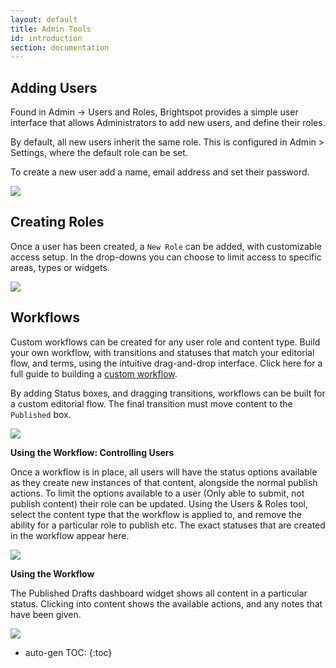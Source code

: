 ```yaml
---
layout: default
title: Admin Tools
id: introduction
section: documentation
---
```


<div markdown="1" class="span8">


## Adding Users

Found in Admin -> Users and Roles, Brightspot provides a simple user interface that allows Administrators to add new users, and define their roles.

By default, all new users inherit the same role. This is configured in Admin > Settings, where the default role can be set.

To create a new user add a name, email address and set their password. 

![](http://docs.brightspot.s3.amazonaws.com/new-user-creation-2.1.png)

## Creating Roles 

Once a user has been created, a `New Role` can be added, with customizable access setup. In the drop-downs you can choose to limit access to specific areas, types or widgets.

![](http://docs.brightspot.s3.amazonaws.com/new-role-creation-2.1.png)


## Workflows

Custom workflows can be created for any user role and content type. Build your own workflow, with transitions and statuses that match your editorial flow, and terms, using the intuitive drag-and-drop interface. Click here for a full guide to building a [custom workflow](/workflows.html).


By adding Status boxes, and dragging transitions, workflows can be built for a custom editorial flow. The final transition must move content to the `Published` box.

![](http://docs.brightspot.s3.amazonaws.com/workflow_creation_complete.png)

**Using the Workflow: Controlling Users**

Once a workflow is in place, all users will have the status options available as they create new instances of that content, alongside the normal publish actions. To limit the options available to a user (Only able to submit, not publish content) their role can be updated. Using the Users & Roles tool, select the content type that the workflow is applied to, and remove the ability for a particular role to publish etc. The exact statuses that are created in the workflow appear here.

![](http://docs.brightspot.s3.amazonaws.com/workflow_creation_role.png)

**Using the Workflow**

The Published Drafts dashboard widget shows all content in a particular status. Clicking into content shows the available actions, and any notes that have been given.

![](http://docs.brightspot.s3.amazonaws.com/workflow_creation_notes.png)

</div>
<div class="span4 dari-docs-sidebar">
<div markdown="1" style="position:scroll;" class="well sidebar-nav">


* auto-gen TOC:
{:toc}

</div>
</div>
